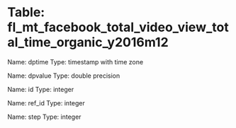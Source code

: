 Table: fl_mt_facebook_total_video_view_total_time_organic_y2016m12
==================================================================

Name: dptime
Type: timestamp with time zone

Name: dpvalue
Type: double precision

Name: id
Type: integer

Name: ref_id
Type: integer

Name: step
Type: integer

